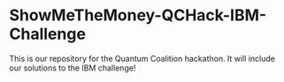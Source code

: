 # ShowMeTheMoney-QCHack-IBM-Challenge

This is our repository for the Quantum Coalition hackathon.  It will include our solutions to the IBM challenge!
